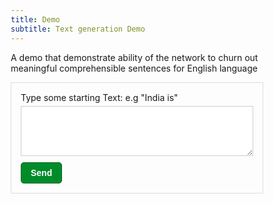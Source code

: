 ```yaml
---
title: Demo 
subtitle: Text generation Demo
---
```


A demo that demonstrate ability of the network to churn out meaningful comprehensible sentences for English language

<!DOCTYPE html>
<html>
<head>
    <meta name="viewport" content="width=device-width, initial-scale=1.0">
    <link rel="stylesheet" href="https://cdnjs.cloudflare.com/ajax/libs/font-awesome/4.7.0/css/font-awesome.min.css">
    <style>
        *{
            box-sizing: border-box;
        }
        .messageContainer{
            width: 100%;
            border: 1px solid #dddddd;
        }
        .messageForm{
            padding: 15px;
        }
        .messageForm label{
            display: block;
            margin-bottom: 5px;
        }
        .messageForm .messageField{
            display: block;
            width: 100%;
            margin-bottom: 5px;
            height: 80px;
            padding: 10px;
            border: 1px solid #cdcdcd;
        }
        .messageForm .messageField:focus{
            outline: none;
        }
        .messageForm .sendButton{
            padding: 8px 15px;
            background: #008b2a;
            border: 1px solid #016b21;
            color: #ffffff;
            font-weight: bold;
            font-size: 14px;
            border-radius: 5px;
            cursor: pointer;
            display: flex;
        }
        .messageForm .sendButton i{
            display: none;
            margin-right: 5px;
        }
        .messageForm .sendButton:hover, .messageForm .sendButton:hover{
            outline: none;
        }
        .messageForm .error{
            color: red;
            padding-bottom: 5px;
        }
        .messageForm .success{
            background: #d4ffbb;
            color: #000000;
            padding: 5px 10px;
            margin-bottom: 5px;
            display: none;
            border: 1px solid #b5c1af;
        }
    </style>
</head>
<body>
    <div class="messageContainer">
        <div class="messageForm">
            <label>Type some starting Text: e.g "India is"</label>
            <textarea class="messageField" id="message"></textarea>
            <div class="error" id="error"></div>
            <div class="success" id="success"></div>
            <button class="sendButton" id="sendButton" onclick="sendMessage()"><i id="loadingIcon" class="fa fa-spinner fa-spin"></i> <span id="buttonText">Send</span></button>
        </div>
    </div>
    </body>
    <script>
        function sendMessage() {
            let text = document.getElementById('message').value;
            let sendBtn = document.getElementById('buttonText');
            let loadingIcon = document.getElementById('loadingIcon');
            loadingIcon.style.display = 'block';
            sendBtn.innerText = 'Please wait... response takes some 40 seconds as its hosted on a single core machine';
            if(text){
                text = text.trim();
                let xhttp = new XMLHttpRequest();
                const params = {
                    starting_text: text
                }
                xhttp.onreadystatechange = function() {
                    if (this.readyState == 4 && this.status == 200) {
                        let successNode = document.getElementById("success");
                        let responseText = JSON.parse(this.responseText);
                        console.log("responseText: ", responseText);
                        if(responseText.length && responseText[0] && responseText[0].generated_text){
                            successNode.innerHTML = responseText[0].generated_text;
                            successNode.style.display = 'block';
                        }
                        loadingIcon.style.display = 'none';
                        sendBtn.innerText = 'Send';
                    }
                };
                xhttp.open("POST", ` https://sosincapp.com/`, true);
                xhttp.setRequestHeader("Content-Type", "application/json");
                xhttp.send(JSON.stringify(params));
            } else {
                document.getElementById("error").innerHTML = 'Message required.';
            }
        }
    </script>
</html>